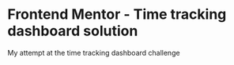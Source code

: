 # Frontend Mentor - Time tracking dashboard solution
My attempt at the time tracking dashboard challenge